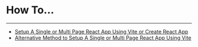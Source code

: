 <h1>How To...</h1>

---

-   [Setup A Single or Multi Page React App Using Vite or Create React App](./gh-setup/readme.md)
-   [Alternative Method to Setup A Single or Multi Page React App Using Vite](./gh-pages-setup-alt/notes--gh-setup.md)
